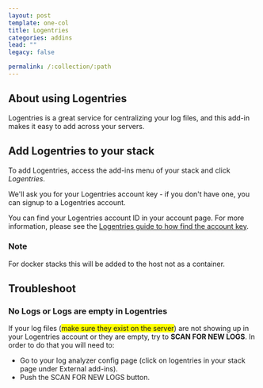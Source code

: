 ```yaml
---
layout: post
template: one-col
title: Logentries
categories: addins
lead: ""
legacy: false

permalink: /:collection/:path
---
```



## About using Logentries

Logentries is a great service for centralizing your log files, and this add-in makes it easy to add across your servers.


## Add Logentries to your stack

To add Logentries, access the add-ins menu of your stack and click _Logentries_.

We'll ask you for your Logentries account key - if you don't have one, you can signup to a Logentries account.

You can find your Logentries account ID in your account page. For more information, please see the [Logentries guide to how find the account key](https://docs.logentries.com/docs/accountkey/).



### Note

For docker stacks this will be added to the host not as a container.



## Troubleshoot


### No Logs or Logs are empty in Logentries

If your log files (<span style="background-color: #FFFF00">make sure they exist on the server</span>) are not showing up in your Logentries account or they are empty, try to **SCAN FOR NEW LOGS**. In order to do that you will need to:

- Go to your log analyzer config page (click on logentries in your stack page under External add-ins).
- Push the SCAN FOR NEW LOGS button.

